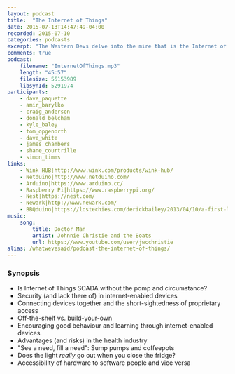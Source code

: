 ```yaml
---
layout: podcast
title:  "The Internet of Things"
date: 2015-07-13T14:47:49-04:00
recorded: 2015-07-10
categories: podcasts
excerpt: "The Western Devs delve into the mire that is the Internet of Things"
comments: true
podcast:
    filename: "InternetOfThings.mp3"
    length: "45:57"
    filesize: 55153989
    libsynId: 5291974
participants:
    - dave_paquette
    - amir_barylko
    - craig_anderson
    - donald_belcham
    - kyle_baley
    - tom_opgenorth
    - dave_white
    - james_chambers
    - shane_courtrille
    - simon_timms
links:
    - Wink HUB|http://www.wink.com/products/wink-hub/
    - Netduino|http://www.netduino.com/
    - Arduino|https://www.arduino.cc/
    - Raspberry Pi|https://www.raspberrypi.org/
    - Nest|https://nest.com/
    - Newark|http://www.newark.com/
    - BBQduino|https://lostechies.com/derickbailey/2013/04/10/a-first-look-at-my-arduino-bbq-thermometer/
music:
    song:
        title: Doctor Man
        artist: Johnnie Christie and the Boats
        url: https://www.youtube.com/user/jwcchristie
alias: /whatwevesaid/podcast-the-internet-of-things/
---
```


### Synopsis

* Is Internet of Things SCADA without the pomp and circumstance?
* Security (and lack there of) in internet-enabled devices
* Connecting devices together and the short-sightedness of proprietary access
* Off-the-shelf vs. build-your-own
* Encouraging good behaviour and learning through internet-enabled devices
* Advantages (and risks) in the health industry
* "See a need, fill a need": Sump pumps and coffeepots
* Does the light _really_ go out when you close the fridge?
* Accessibility of hardware to software people and vice versa
